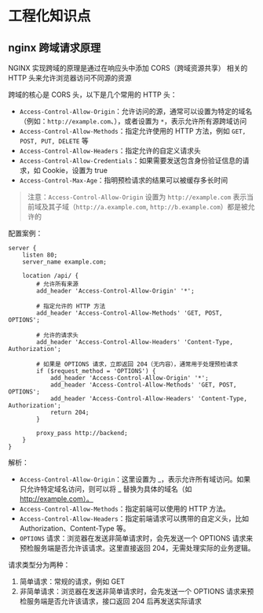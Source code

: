 # 工程化知识点

## nginx 跨域请求原理

NGINX 实现跨域的原理是通过在响应头中添加 CORS（跨域资源共享） 相关的 HTTP 头来允许浏览器访问不同源的资源

跨域的核心是 CORS 头，以下是几个常用的 HTTP 头：

-   `Access-Control-Allow-Origin`：允许访问的源，通常可以设置为特定的域名（例如：`http://example.com`、），或者设置为 `*`，表示允许所有源跨域访问
-   `Access-Control-Allow-Methods`：指定允许使用的 HTTP 方法，例如 `GET, POST, PUT, DELETE` 等
-   `Access-Control-Allow-Headers`：指定允许的自定义请求头
-   `Access-Control-Allow-Credentials`：如果需要发送包含身份验证信息的请求，如 Cookie，设置为 true
-   `Access-Control-Max-Age`：指明预检请求的结果可以被缓存多长时间

> 注意：`Access-Control-Allow-Origin` 设置为 `http://example.com` 表示当前域及其子域（`http://a.example.com`, `http://b.example.com`）都是被允许的

配置案例：

```nginx
server {
    listen 80;
    server_name example.com;

    location /api/ {
        # 允许所有来源
        add_header 'Access-Control-Allow-Origin' '*';

        # 指定允许的 HTTP 方法
        add_header 'Access-Control-Allow-Methods' 'GET, POST, OPTIONS';

        # 允许的请求头
        add_header 'Access-Control-Allow-Headers' 'Content-Type, Authorization';

        # 如果是 OPTIONS 请求，立即返回 204（无内容），通常用于处理预检请求
        if ($request_method = 'OPTIONS') {
            add_header 'Access-Control-Allow-Origin' '*';
            add_header 'Access-Control-Allow-Methods' 'GET, POST, OPTIONS';
            add_header 'Access-Control-Allow-Headers' 'Content-Type, Authorization';
            return 204;
        }

        proxy_pass http://backend;
    }
}
```

解析：

-   `Access-Control-Allow-Origin`：这里设置为 _，表示允许所有域访问。如果只允许特定域名访问，则可以将 _ 替换为具体的域名（如 http://example.com）。
-   `Access-Control-Allow-Methods`：指定前端可以使用的 HTTP 方法。
-   `Access-Control-Allow-Headers`：指定前端请求可以携带的自定义头，比如 Authorization、Content-Type 等。
-   `OPTIONS` 请求：浏览器在发送非简单请求时，会先发送一个 OPTIONS 请求来预检服务端是否允许该请求。这里直接返回 204，无需处理实际的业务逻辑。

请求类型分为两种：

1. 简单请求：常规的请求，例如 GET
2. 非简单请求：浏览器在发送非简单请求时，会先发送一个 OPTIONS 请求来预检服务端是否允许该请求，接口返回 204 后再发送实际请求
